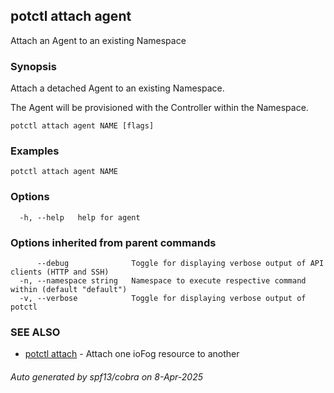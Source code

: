 ## potctl attach agent

Attach an Agent to an existing Namespace

### Synopsis

Attach a detached Agent to an existing Namespace.

The Agent will be provisioned with the Controller within the Namespace.

```
potctl attach agent NAME [flags]
```

### Examples

```
potctl attach agent NAME
```

### Options

```
  -h, --help   help for agent
```

### Options inherited from parent commands

```
      --debug              Toggle for displaying verbose output of API clients (HTTP and SSH)
  -n, --namespace string   Namespace to execute respective command within (default "default")
  -v, --verbose            Toggle for displaying verbose output of potctl
```

### SEE ALSO

* [potctl attach](potctl_attach.md)	 - Attach one ioFog resource to another

###### Auto generated by spf13/cobra on 8-Apr-2025
